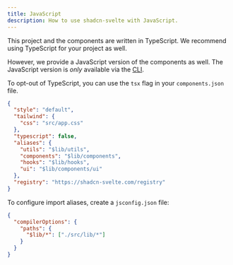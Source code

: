 ```yaml
---
title: JavaScript
description: How to use shadcn-svelte with JavaScript.
---
```


This project and the components are written in TypeScript. We recommend using TypeScript for your project as well.

However, we provide a JavaScript version of the components as well. The JavaScript version is _only_ available via the [CLI](/docs/cli).

To opt-out of TypeScript, you can use the `tsx` flag in your `components.json` file.

```json {6} title="components.json" showLineNumbers
{
  "style": "default",
  "tailwind": {
    "css": "src/app.css"
  },
  "typescript": false,
  "aliases": {
    "utils": "$lib/utils",
    "components": "$lib/components",
    "hooks": "$lib/hooks",
    "ui": "$lib/components/ui"
  },
  "registry": "https://shadcn-svelte.com/registry"
}
```

To configure import aliases, create a `jsconfig.json` file:

```json {4} title="jsconfig.json" showLineNumbers
{
  "compilerOptions": {
    "paths": {
      "$lib/*": ["./src/lib/*"]
    }
  }
}
```
